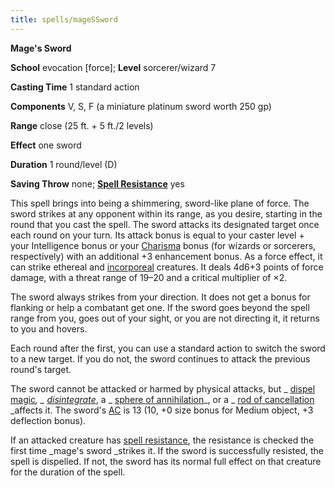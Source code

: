 ```yaml
---
title: spells/mageSSword
---
```

 **Mage's Sword**

**School** evocation [force]; **Level** sorcerer/wizard 7

**Casting Time** 1 standard action

**Components** V, S, F (a miniature platinum sword worth 250 gp)

**Range** close (25 ft. + 5 ft./2 levels)

**Effect** one sword

**Duration** 1 round/level (D)

**Saving Throw** none; **[Spell Resistance](../glossary.md#_spell-resistance)** yes

This spell brings into being a shimmering, sword-like plane of force. The sword strikes at any opponent within its range, as you desire, starting in the round that you cast the spell. The sword attacks its designated target once each round on your turn. Its attack bonus is equal to your caster level + your Intelligence bonus or your [Charisma](../gettingStarted.md#_charisma-new) bonus (for wizards or sorcerers, respectively) with an additional +3 enhancement bonus. As a force effect, it can strike ethereal and [incorporeal](../glossary.md#_incorporeal) creatures. It deals 4d6+3 points of force damage, with a threat range of 19–20 and a critical multiplier of ×2.

The sword always strikes from your direction. It does not get a bonus for flanking or help a combatant get one. If the sword goes beyond the spell range from you, goes out of your sight, or you are not directing it, it returns to you and hovers.

Each round after the first, you can use a standard action to switch the sword to a new target. If you do not, the sword continues to attack the previous round's target.

The sword cannot be attacked or harmed by physical attacks, but _ [dispel magic](dispelMagic.md#_dispel-magic)_, _ [disintegrate](disintegrate.md#_disintegrate)_, a _ [sphere of annihilation](../magicItems/artifacts.md#_sphere-of-annihilation)_, or a _ [rod of cancellation](../magicItems/rods.md#_rod-of-cancellation) _affects it. The sword's [AC](../combat.md#_armor-class) is 13 (10, +0 size bonus for Medium object, +3 deflection bonus).

If an attacked creature has [spell resistance](../glossary.md#_spell-resistance), the resistance is checked the first time _mage's sword _strikes it. If the sword is successfully resisted, the spell is dispelled. If not, the sword has its normal full effect on that creature for the duration of the spell.

